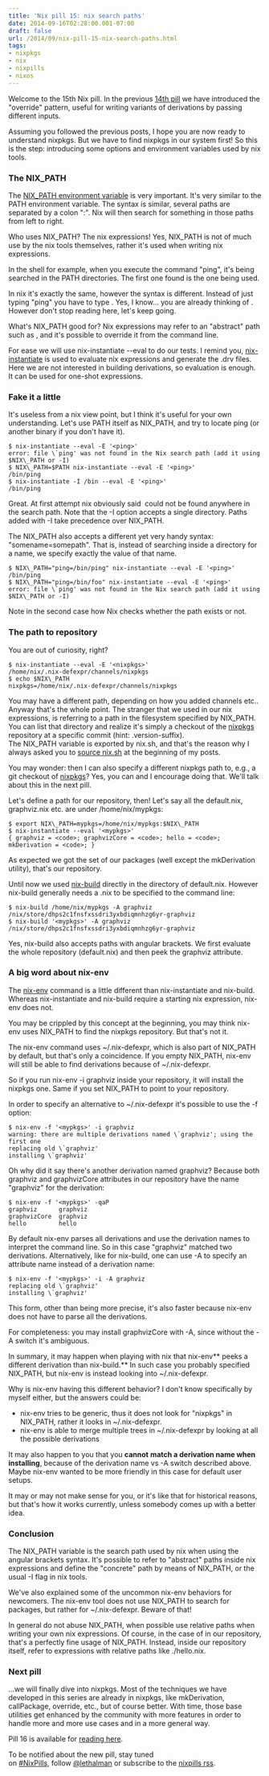 ```yaml
---
title: 'Nix pill 15: nix search paths'
date: 2014-09-16T02:28:00.001-07:00
draft: false
url: /2014/09/nix-pill-15-nix-search-paths.html
tags: 
- nixpkgs
- nix
- nixpills
- nixos
---
```


Welcome to the 15th Nix pill. In the previous [14th pill](http://lethalman.blogspot.it/2014/09/nix-pill-14-override-design-pattern.html) we have introduced the "override" pattern, useful for writing variants of derivations by passing different inputs.

  
Assuming you followed the previous posts, I hope you are now ready to understand nixpkgs. But we have to find nixpkgs in our system first! So this is the step: introducing some options and environment variables used by nix tools.  
  

### The NIX\_PATH

  
The [NIX\_PATH environment variable](http://nixos.org/nix/manual/#sec-common-env) is very important. It's very similar to the PATH environment variable. The syntax is similar, several paths are separated by a colon ":". Nix will then search for something in those paths from left to right.  
  
Who uses NIX\_PATH? The nix expressions! Yes, NIX\_PATH is not of much use by the nix tools themselves, rather it's used when writing nix expressions.  
  
In the shell for example, when you execute the command "ping", it's being searched in the PATH directories. The first one found is the one being used.  
  
In nix it's exactly the same, however the syntax is different. Instead of just typing "ping" you have to type <ping>. Yes, I know... you are already thinking of <nixpkgs>.  
However don't stop reading here, let's keep going.  
  
What's NIX\_PATH good for? Nix expressions may refer to an "abstract" path such as <nixpkgs>, and it's possible to override it from the command line.  
  
For ease we will use nix-instantiate --eval to do our tests. I remind you, [nix-instantiate](http://nixos.org/nix/manual/#sec-nix-instantiate) is used to evaluate nix expressions and generate the .drv files. Here we are not interested in building derivations, so evaluation is enough. It can be used for one-shot expressions.  
  

### Fake it a little

  
It's useless from a nix view point, but I think it's useful for your own understanding. Let's use PATH itself as NIX\_PATH, and try to locate ping (or another binary if you don't have it).  
```
$ nix-instantiate --eval -E '<ping>'
error: file \`ping' was not found in the Nix search path (add it using $NIX\_PATH or -I)
$ NIX\_PATH=$PATH nix-instantiate --eval -E '<ping>'
/bin/ping
$ nix-instantiate -I /bin --eval -E '<ping>'
/bin/ping

```

Great. At first attempt nix obviously said  could not be found anywhere in the search path. Note that the -I option accepts a single directory. Paths added with -I take precedence over NIX\_PATH.  
  
The NIX\_PATH also accepts a different yet very handy syntax: "somename=somepath". That is, instead of searching inside a directory for a name, we specify exactly the value of that name.  
```
$ NIX\_PATH="ping=/bin/ping" nix-instantiate --eval -E '<ping>'
/bin/ping
$ NIX\_PATH="ping=/bin/foo" nix-instantiate --eval -E '<ping>'
error: file \`ping' was not found in the Nix search path (add it using $NIX\_PATH or -I)

```
Note in the second case how Nix checks whether the path exists or not.  
  

### The path to repository

  
You are out of curiosity, right?  
```
$ nix-instantiate --eval -E '<nixpkgs>'
/home/nix/.nix-defexpr/channels/nixpkgs
$ echo $NIX\_PATH
nixpkgs=/home/nix/.nix-defexpr/channels/nixpkgs

```
You may have a different path, depending on how you added channels etc.. Anyway that's the whole point. The <nixpkgs> stranger that we used in our nix expressions, is referring to a path in the filesystem specified by NIX\_PATH.  
You can list that directory and realize it's simply a checkout of the [nixpkgs](https://github.com/NixOS/nixpkgs) repository at a specific commit (hint: .version-suffix).  
The NIX\_PATH variable is exported by nix.sh, and that's the reason why I always asked you to [source nix.sh](http://nixos.org/nix/manual/#idm47361539530016) at the beginning of my posts.  
  
You may wonder: then I can also specify a different nixpkgs path to, e.g., a git checkout of [nixpkgs](https://github.com/NixOS/nixpkgs)? Yes, you can and I encourage doing that. We'll talk about this in the next pill.  
  
Let's define a path for our repository, then! Let's say all the default.nix, graphviz.nix etc. are under /home/nix/mypkgs:  
```
$ export NIX\_PATH=mypkgs=/home/nix/mypkgs:$NIX\_PATH
$ nix-instantiate --eval '<mypkgs>'
{ graphviz = <code>; graphvizCore = <code>; hello = <code>; mkDerivation = <code>; }

```
As expected we got the set of our packages (well except the mkDerivation utility), that's our repository.  
  
Until now we used [nix-build](http://nixos.org/nix/manual/#sec-nix-build) directly in the directory of default.nix. However nix-build generally needs a .nix to be specified to the command line:  
```
$ nix-build /home/nix/mypkgs -A graphviz
/nix/store/dhps2c1fnsfxssdri3yxbdiqmnhzg6yr-graphviz
$ nix-build '<mypkgs>' -A graphviz
/nix/store/dhps2c1fnsfxssdri3yxbdiqmnhzg6yr-graphviz

```
Yes, nix-build also accepts paths with angular brackets. We first evaluate the whole repository (default.nix) and then peek the graphviz attribute.  
  

### A big word about nix-env

  
The [nix-env](http://nixos.org/nix/manual/#sec-nix-env) command is a little different than nix-instantiate and nix-build. Whereas nix-instantiate and nix-build require a starting nix expression, nix-env does not.  
  
You may be crippled by this concept at the beginning, you may think nix-env uses NIX\_PATH to find the nixpkgs repository. But that's not it.  
  
The nix-env command uses ~/.nix-defexpr, which is also part of NIX\_PATH by default, but that's only a coincidence. If you empty NIX\_PATH, nix-env will still be able to find derivations because of ~/.nix-defexpr.  
  
So if you run nix-env -i graphviz inside your repository, it will install the nixpkgs one. Same if you set NIX\_PATH to point to your repository.  
  
In order to specify an alternative to ~/.nix-defexpr it's possible to use the -f option:  
```
$ nix-env -f '<mypkgs>' -i graphviz
warning: there are multiple derivations named \`graphviz'; using the first one
replacing old \`graphviz'
installing \`graphviz'

```
Oh why did it say there's another derivation named graphviz? Because both graphviz and graphvizCore attributes in our repository have the name "graphviz" for the derivation:  
```
$ nix-env -f '<mypkgs>' -qaP
graphviz      graphviz
graphvizCore  graphviz
hello         hello

```
By default nix-env parses all derivations and use the derivation names to interpret the command line. So in this case "graphviz" matched two derivations. Alternatively, like for nix-build, one can use -A to specify an attribute name instead of a derivation name:  
```
$ nix-env -f '<mypkgs>' -i -A graphviz
replacing old \`graphviz'
installing \`graphviz'

```
This form, other than being more precise, it's also faster because nix-env does not have to parse all the derivations.  
  
For completeness: you may install graphvizCore with -A, since without the -A switch it's ambiguous.  
  
In summary, it may happen when playing with nix that nix-env** peeks a different derivation than nix-build.** In such case you probably specified NIX\_PATH, but nix-env is instead looking into ~/.nix-defexpr.  
  
Why is nix-env having this different behavior? I don't know specifically by myself either, but the answers could be:  

*   nix-env tries to be generic, thus it does not look for "nixpkgs" in NIX\_PATH, rather it looks in ~/.nix-defexpr.
*   nix-env is able to merge multiple trees in ~/.nix-defexpr by looking at all the possible derivations

It may also happen to you that you **cannot** **match a derivation name when installing**, because of the derivation name vs -A switch described above. Maybe nix-env wanted to be more friendly in this case for default user setups.  
  
It may or may not make sense for you, or it's like that for historical reasons, but that's how it works currently, unless somebody comes up with a better idea.  
  

### Conclusion

  
The NIX\_PATH variable is the search path used by nix when using the angular brackets syntax. It's possible to refer to "abstract" paths inside nix expressions and define the "concrete" path by means of NIX\_PATH, or the usual -I flag in nix tools.  
  
We've also explained some of the uncommon nix-env behaviors for newcomers. The nix-env tool does not use NIX\_PATH to search for packages, but rather for ~/.nix-defexpr. Beware of that!  
  
In general do not abuse NIX\_PATH, when possible use relative paths when writing your own nix expressions. Of course, in the case of <nixpkgs> in our repository, that's a perfectly fine usage of NIX\_PATH. Instead, inside our repository itself, refer to expressions with relative paths like ./hello.nix.

  
  

### Next pill

  
...we will finally dive into nixpkgs. Most of the techniques we have developed in this series are already in nixpkgs, like mkDerivation, callPackage, override, etc., but of course better. With time, those base utilities get enhanced by the community with more features in order to handle more and more use cases and in a more general way.  
  
Pill 16 is available for [reading here](http://lethalman.blogspot.it/2014/11/nix-pill-16-nixpkgs-parameters.html).  
  

To be notified about the new pill, stay tuned on [#NixPills](https://twitter.com/search?src=typd&q=%23NixPills), follow [@lethalman](https://twitter.com/lethalman) or subscribe to the [nixpills rss](http://lethalman.blogspot.com/feeds/posts/default/-/nixpills).
